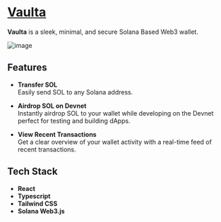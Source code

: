 # [Vaulta](https://vaulta-wallet.vercel.app/)

**Vaulta** is a sleek, minimal, and secure Solana Based Web3 wallet.

![image](https://github.com/user-attachments/assets/2c852d9f-c102-4116-9039-b29953833b78)
<!--![image](https://github.com/user-attachments/assets/a934245d-e615-4716-9880-3e04acf8e63c)
![image](https://github.com/user-attachments/assets/7515921f-72fa-4c76-a445-129d67db3c6e)
![image](https://github.com/user-attachments/assets/1cf08deb-fe70-4e5a-ac2d-85dc25a26f7d)
![image](https://github.com/user-attachments/assets/6b850f27-bc72-4b00-b75e-01a565f2b359)-->

## Features

- **Transfer SOL**  
  Easily send SOL to any Solana address.

- **Airdrop SOL on Devnet**  
  Instantly airdrop SOL to your wallet while developing on the Devnet perfect for testing and building dApps.

- **View Recent Transactions**  
  Get a clear overview of your wallet activity with a real-time feed of recent transactions.

## Tech Stack

- **React**
- **Typescript**
- **Tailwind CSS**
- **Solana Web3.js**
